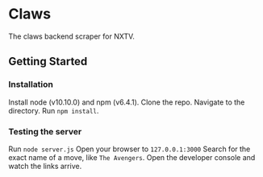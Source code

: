 # Claws

The claws backend scraper for NXTV.

## Getting Started

### Installation

Install node (v10.10.0) and npm (v6.4.1).
Clone the repo.
Navigate to the directory.
Run `npm install`.

### Testing the server

Run `node server.js`
Open your browser to `127.0.0.1:3000`
Search for the exact name of a move, like `The Avengers`.
Open the developer console and watch the links arrive.